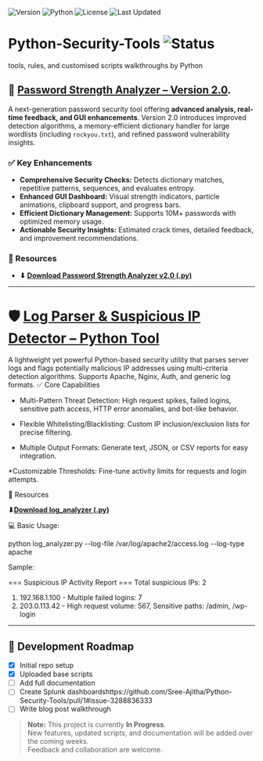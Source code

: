 ![Version](https://img.shields.io/badge/version-2.0.0-blue) ![Python](https://img.shields.io/badge/python-3.8%2B-green) ![License](https://img.shields.io/badge/license-MIT-orange) ![Last Updated](https://img.shields.io/badge/last%20updated-2025--08--04-lightgrey)

# Python-Security-Tools ![Status](https://img.shields.io/badge/Status-In%20Progress-yellow)
tools, rules, and customised scripts walkthroughs by Python


## 🔐 **[Password Strength Analyzer – Version 2.0](https://github.com/Sree-Ajitha/Python-Security-Tools/pull/1#issue-3288836333).**

A next-generation password security tool offering **advanced analysis, real-time feedback, and GUI enhancements**. Version 2.0 introduces improved detection algorithms, a memory-efficient dictionary handler for large wordlists (including `rockyou.txt`), and refined password vulnerability insights.

### ✅ Key Enhancements

* **Comprehensive Security Checks:** Detects dictionary matches, repetitive patterns, sequences, and evaluates entropy.
* **Enhanced GUI Dashboard:** Visual strength indicators, particle animations, clipboard support, and progress bars.
* **Efficient Dictionary Management:** Supports 10M+ passwords with optimized memory usage.
* **Actionable Security Insights:** Estimated crack times, detailed feedback, and improvement recommendations.

### 📂 Resources

* **⬇ [Download Password Strength Analyzer v2.0 (.py)](https://github.com/Sree-Ajitha/Python-Security-Tools/compare/Sree-Ajitha-password_checker_V2.0)**
---
# **🛡 [Log Parser & Suspicious IP Detector – Python Tool](https://github.com/Sree-Ajitha/Python-Security-Tools/blob/1a1380dd739b0cf51c35afcb12ac1275d4d24324/Log%20Parser%20%26%20IP%20Detection%20Tool.md)**

A lightweight yet powerful Python-based security utility that parses server logs and flags potentially malicious IP addresses using multi-criteria detection algorithms. Supports Apache, Nginx, Auth, and generic log formats.
✅ Core Capabilities

* Multi-Pattern Threat Detection: High request spikes, failed logins, sensitive path access, HTTP error anomalies, and bot-like behavior.

* Flexible Whitelisting/Blacklisting: Custom IP inclusion/exclusion lists for precise filtering.

* Multiple Output Formats: Generate text, JSON, or CSV reports for easy integration.

*Customizable Thresholds: Fine-tune activity limits for requests and login attempts.

📂 Resources

**⬇[Download log_analyzer (.py)](https://github.com/Sree-Ajitha/Python-Security-Tools/blob/fd303dc2f59b45781e392ea14b02a84bbcd48434/log_analyzer.py)**

💻 Basic Usage:

python log_analyzer.py --log-file /var/log/apache2/access.log --log-type apache

Sample:

=== Suspicious IP Activity Report ===
Total suspicious IPs: 2
1. 192.168.1.100 - Multiple failed logins: 7
2. 203.0.113.42 - High request volume: 567, Sensitive paths: /admin, /wp-login

---

## 🚧 Development Roadmap

- [x] Initial repo setup
- [x] Uploaded base scripts
- [ ] Add full documentation
- [ ] Create Splunk dashboardshttps://github.com/Sree-Ajitha/Python-Security-Tools/pull/1#issue-3288836333
- [ ] Write blog post walkthrough

> **Note:** This project is currently **In Progress**.  
> New features, updated scripts, and documentation will be added over the coming weeks.  
> Feedback and collaboration are welcome.

